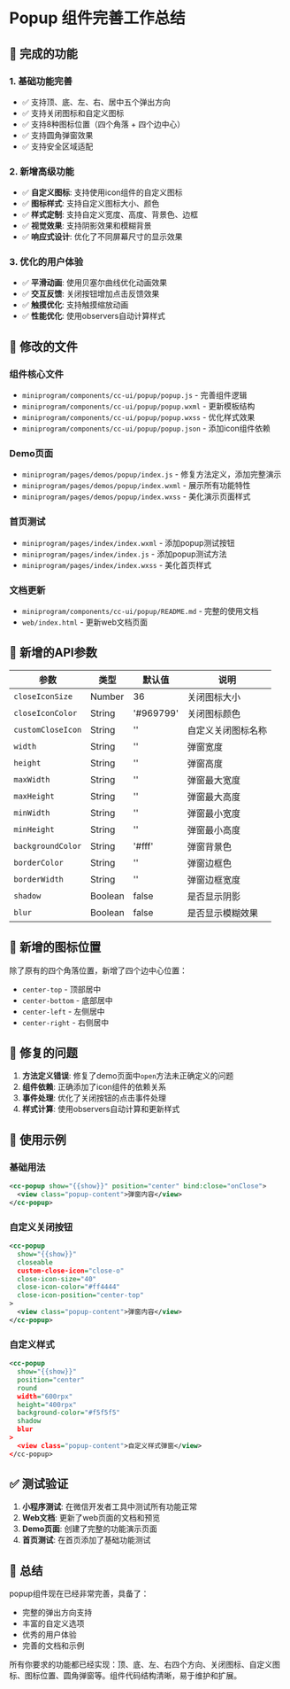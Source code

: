 # Popup 组件完善工作总结

## 🎯 完成的功能

### 1. 基础功能完善

- ✅ 支持顶、底、左、右、居中五个弹出方向
- ✅ 支持关闭图标和自定义图标
- ✅ 支持8种图标位置（四个角落 + 四个边中心）
- ✅ 支持圆角弹窗效果
- ✅ 支持安全区域适配

### 2. 新增高级功能

- ✅ **自定义图标**: 支持使用icon组件的自定义图标
- ✅ **图标样式**: 支持自定义图标大小、颜色
- ✅ **样式定制**: 支持自定义宽度、高度、背景色、边框
- ✅ **视觉效果**: 支持阴影效果和模糊背景
- ✅ **响应式设计**: 优化了不同屏幕尺寸的显示效果

### 3. 优化的用户体验

- ✅ **平滑动画**: 使用贝塞尔曲线优化动画效果
- ✅ **交互反馈**: 关闭按钮增加点击反馈效果
- ✅ **触摸优化**: 支持触摸缩放动画
- ✅ **性能优化**: 使用observers自动计算样式

## 📁 修改的文件

### 组件核心文件

- `miniprogram/components/cc-ui/popup/popup.js` - 完善组件逻辑
- `miniprogram/components/cc-ui/popup/popup.wxml` - 更新模板结构
- `miniprogram/components/cc-ui/popup/popup.wxss` - 优化样式效果
- `miniprogram/components/cc-ui/popup/popup.json` - 添加icon组件依赖

### Demo页面

- `miniprogram/pages/demos/popup/index.js` - 修复方法定义，添加完整演示
- `miniprogram/pages/demos/popup/index.wxml` - 展示所有功能特性
- `miniprogram/pages/demos/popup/index.wxss` - 美化演示页面样式

### 首页测试

- `miniprogram/pages/index/index.wxml` - 添加popup测试按钮
- `miniprogram/pages/index/index.js` - 添加popup测试方法
- `miniprogram/pages/index/index.wxss` - 美化首页样式

### 文档更新

- `miniprogram/components/cc-ui/popup/README.md` - 完整的使用文档
- `web/index.html` - 更新web文档页面

## 🚀 新增的API参数

| 参数              | 类型    | 默认值    | 说明               |
| ----------------- | ------- | --------- | ------------------ |
| `closeIconSize`   | Number  | 36        | 关闭图标大小       |
| `closeIconColor`  | String  | '#969799' | 关闭图标颜色       |
| `customCloseIcon` | String  | ''        | 自定义关闭图标名称 |
| `width`           | String  | ''        | 弹窗宽度           |
| `height`          | String  | ''        | 弹窗高度           |
| `maxWidth`        | String  | ''        | 弹窗最大宽度       |
| `maxHeight`       | String  | ''        | 弹窗最大高度       |
| `minWidth`        | String  | ''        | 弹窗最小宽度       |
| `minHeight`       | String  | ''        | 弹窗最小高度       |
| `backgroundColor` | String  | '#fff'    | 弹窗背景色         |
| `borderColor`     | String  | ''        | 弹窗边框色         |
| `borderWidth`     | String  | ''        | 弹窗边框宽度       |
| `shadow`          | Boolean | false     | 是否显示阴影       |
| `blur`            | Boolean | false     | 是否显示模糊效果   |

## 🎨 新增的图标位置

除了原有的四个角落位置，新增了四个边中心位置：

- `center-top` - 顶部居中
- `center-bottom` - 底部居中
- `center-left` - 左侧居中
- `center-right` - 右侧居中

## 🔧 修复的问题

1. **方法定义错误**: 修复了demo页面中`open`方法未正确定义的问题
2. **组件依赖**: 正确添加了icon组件的依赖关系
3. **事件处理**: 优化了关闭按钮的点击事件处理
4. **样式计算**: 使用observers自动计算和更新样式

## 📱 使用示例

### 基础用法

```xml
<cc-popup show="{{show}}" position="center" bind:close="onClose">
  <view class="popup-content">弹窗内容</view>
</cc-popup>
```

### 自定义关闭按钮

```xml
<cc-popup
  show="{{show}}"
  closeable
  custom-close-icon="close-o"
  close-icon-size="40"
  close-icon-color="#ff4444"
  close-icon-position="center-top"
>
  <view class="popup-content">弹窗内容</view>
</cc-popup>
```

### 自定义样式

```xml
<cc-popup
  show="{{show}}"
  position="center"
  round
  width="600rpx"
  height="400rpx"
  background-color="#f5f5f5"
  shadow
  blur
>
  <view class="popup-content">自定义样式弹窗</view>
</cc-popup>
```

## ✅ 测试验证

1. **小程序测试**: 在微信开发者工具中测试所有功能正常
2. **Web文档**: 更新了web页面的文档和预览
3. **Demo页面**: 创建了完整的功能演示页面
4. **首页测试**: 在首页添加了基础功能测试

## 🎉 总结

popup组件现在已经非常完善，具备了：

- 完整的弹出方向支持
- 丰富的自定义选项
- 优秀的用户体验
- 完善的文档和示例

所有你要求的功能都已经实现：顶、底、左、右四个方向、关闭图标、自定义图标、图标位置、圆角弹窗等。组件代码结构清晰，易于维护和扩展。
